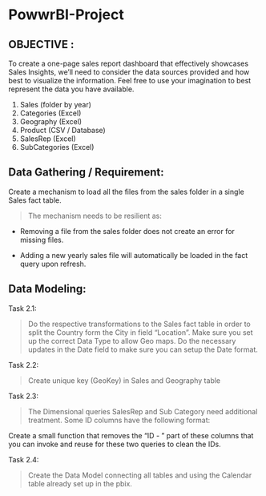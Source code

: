 # PowwrBI-Project

## OBJECTIVE :

To create a one-page sales report dashboard that effectively showcases Sales Insights, we’ll need to consider the data sources provided and how best to visualize the information. Feel free to use your imagination to best represent the data you have available.

1.	Sales (folder by year)
2.	Categories (Excel)
3.	Geography (Excel)
4.	Product (CSV / Database)
5.	SalesRep (Excel)
6.	SubCategories (Excel)

## Data Gathering / Requirement:

Create a mechanism to load all the files from the sales folder in a single Sales fact table.

> The mechanism needs to be resilient as:

 - Removing a file from the sales folder does not create an error for missing files.
 
 - Adding a new yearly sales file will automatically be loaded in the fact query upon refresh.

## Data Modeling: 
Task 2.1: 
> Do the respective transformations to the Sales fact table in order to split the Country form the City in field “Location”. Make sure you set up the correct Data Type to allow Geo maps.
Do the necessary updates in the Date field to make sure you can setup the Date format.

Task 2.2: 
> Create unique key (GeoKey) in Sales and Geography table

Task 2.3:
> The Dimensional queries SalesRep and Sub Category need additional treatment. Some ID columns have the following format:
 
Create a small function that removes the “ID - ” part of these columns that you can invoke and reuse for these two queries to clean the IDs.

Task 2.4: 
> Create the Data Model connecting all tables and using the Calendar table already set up in the pbix.


> > > > > > > > > > > > 
